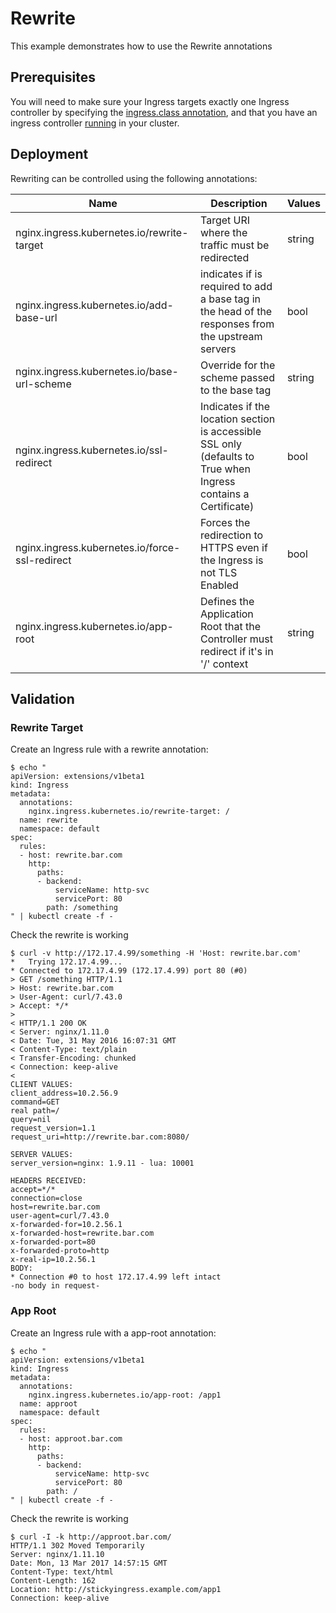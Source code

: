 # Rewrite

This example demonstrates how to use the Rewrite annotations

## Prerequisites

You will need to make sure your Ingress targets exactly one Ingress
controller by specifying the [ingress.class annotation](/README.md#annotation-ingressclass),
and that you have an ingress controller [running](/deploy/README.md) in your cluster.

## Deployment

Rewriting can be controlled using the following annotations:

|Name|Description|Values|
| --- | --- | --- |
|nginx.ingress.kubernetes.io/rewrite-target|Target URI where the traffic must be redirected|string|
|nginx.ingress.kubernetes.io/add-base-url|indicates if is required to add a base tag in the head of the responses from the upstream servers|bool|
|nginx.ingress.kubernetes.io/base-url-scheme|Override for the scheme passed to the base tag|string|
|nginx.ingress.kubernetes.io/ssl-redirect|Indicates if the location section is accessible SSL only (defaults to True when Ingress contains a Certificate)|bool|
|nginx.ingress.kubernetes.io/force-ssl-redirect|Forces the redirection to HTTPS even if the Ingress is not TLS Enabled|bool|
|nginx.ingress.kubernetes.io/app-root|Defines the Application Root that the Controller must redirect if it's in '/' context|string|

## Validation

### Rewrite Target

Create an Ingress rule with a rewrite annotation:

```console
$ echo "
apiVersion: extensions/v1beta1
kind: Ingress
metadata:
  annotations:
    nginx.ingress.kubernetes.io/rewrite-target: /
  name: rewrite
  namespace: default
spec:
  rules:
  - host: rewrite.bar.com
    http:
      paths:
      - backend:
          serviceName: http-svc
          servicePort: 80
        path: /something
" | kubectl create -f -
```

Check the rewrite is working

```
$ curl -v http://172.17.4.99/something -H 'Host: rewrite.bar.com'
*   Trying 172.17.4.99...
* Connected to 172.17.4.99 (172.17.4.99) port 80 (#0)
> GET /something HTTP/1.1
> Host: rewrite.bar.com
> User-Agent: curl/7.43.0
> Accept: */*
>
< HTTP/1.1 200 OK
< Server: nginx/1.11.0
< Date: Tue, 31 May 2016 16:07:31 GMT
< Content-Type: text/plain
< Transfer-Encoding: chunked
< Connection: keep-alive
<
CLIENT VALUES:
client_address=10.2.56.9
command=GET
real path=/
query=nil
request_version=1.1
request_uri=http://rewrite.bar.com:8080/

SERVER VALUES:
server_version=nginx: 1.9.11 - lua: 10001

HEADERS RECEIVED:
accept=*/*
connection=close
host=rewrite.bar.com
user-agent=curl/7.43.0
x-forwarded-for=10.2.56.1
x-forwarded-host=rewrite.bar.com
x-forwarded-port=80
x-forwarded-proto=http
x-real-ip=10.2.56.1
BODY:
* Connection #0 to host 172.17.4.99 left intact
-no body in request-
```

### App Root

Create an Ingress rule with a app-root annotation:
```
$ echo "
apiVersion: extensions/v1beta1
kind: Ingress
metadata:
  annotations:
    nginx.ingress.kubernetes.io/app-root: /app1
  name: approot
  namespace: default
spec:
  rules:
  - host: approot.bar.com
    http:
      paths:
      - backend:
          serviceName: http-svc
          servicePort: 80
        path: /
" | kubectl create -f -
```

Check the rewrite is working

```
$ curl -I -k http://approot.bar.com/
HTTP/1.1 302 Moved Temporarily
Server: nginx/1.11.10
Date: Mon, 13 Mar 2017 14:57:15 GMT
Content-Type: text/html
Content-Length: 162
Location: http://stickyingress.example.com/app1
Connection: keep-alive
```
